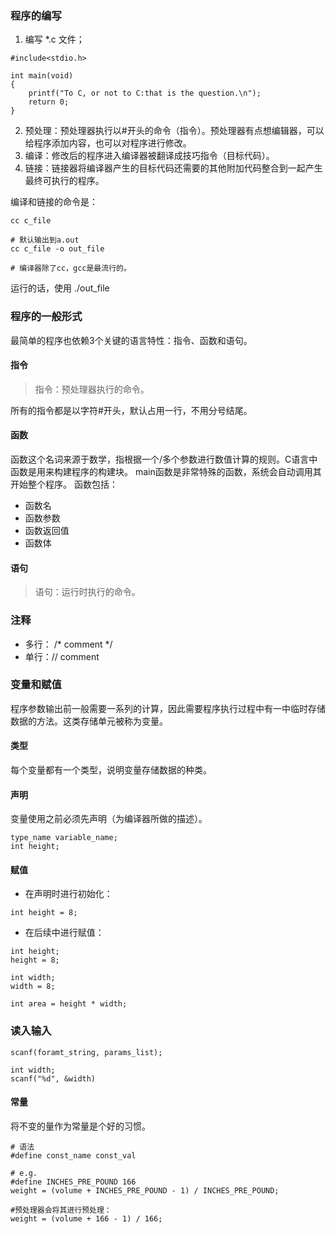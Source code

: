<!--
author: 刘青
date: 2017-1-28
title: C语言基本概念
type: note
source: C语言程序设计：现代方法-C语言基本概念
tags: 
category: clang/c_programming
status: publish
summary: 基本概念包括：预处理指令、函数、变量和语句。
-->

### 程序的编写
1. 编写 *.c 文件；
```
#include<stdio.h>

int main(void)
{
    printf("To C, or not to C:that is the question.\n");
    return 0;
}
```
2. 预处理：预处理器执行以#开头的命令（指令）。预处理器有点想编辑器，可以给程序添加内容，也可以对程序进行修改。
3. 编译：修改后的程序进入编译器被翻译成技巧指令（目标代码）。
4. 链接：链接器将编译器产生的目标代码还需要的其他附加代码整合到一起产生最终可执行的程序。

编译和链接的命令是：
```
cc c_file

# 默认输出到a.out
cc c_file -o out_file

# 编译器除了cc，gcc是最流行的。
```

运行的话，使用 ./out_file

### 程序的一般形式
最简单的程序也依赖3个关键的语言特性：指令、函数和语句。

#### 指令
> 指令：预处理器执行的命令。

所有的指令都是以字符#开头，默认占用一行，不用分号结尾。

#### 函数
函数这个名词来源于数学，指根据一个/多个参数进行数值计算的规则。C语言中函数是用来构建程序的构建块。
main函数是非常特殊的函数，系统会自动调用其开始整个程序。
函数包括：
- 函数名
- 函数参数
- 函数返回值
- 函数体

#### 语句
> 语句：运行时执行的命令。

### 注释
- 多行： /* comment */
- 单行：// comment


### 变量和赋值
程序参数输出前一般需要一系列的计算，因此需要程序执行过程中有一中临时存储数据的方法。这类存储单元被称为变量。

#### 类型
每个变量都有一个类型，说明变量存储数据的种类。

#### 声明
变量使用之前必须先声明（为编译器所做的描述）。
```
type_name variable_name;
int height;
```

#### 赋值
- 在声明时进行初始化：
```
int height = 8;
```
- 在后续中进行赋值：
```
int height;
height = 8;

int width;
width = 8;

int area = height * width;
```

### 读入输入
```
scanf(foramt_string, params_list);

int width;
scanf("%d", &width)
```

#### 常量
将不变的量作为常量是个好的习惯。
```
# 语法
#define const_name const_val

# e.g.
#define INCHES_PRE_POUND 166
weight = (volume + INCHES_PRE_POUND - 1) / INCHES_PRE_POUND;

#预处理器会将其进行预处理： 
weight = (volume + 166 - 1) / 166;
```

